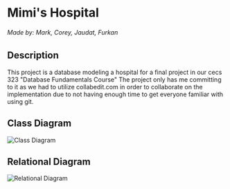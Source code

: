 Mimi's Hospital
====================
###### Made by: Mark, Corey, Jaudat, Furkan
Description
---------------------
This project is a database modeling a hospital for a final project in our cecs 323 "Database Fundamentals Course"
The project only has me committing to it as we had to utilize collabedit.com in order to collaborate on the implementation
due to not having enough time to get everyone familiar with using git. 


Class Diagram
---------------------
![Class Diagram](documentation/classDiagram.png?raw=true)


Relational Diagram
---------------------
![Relational Diagram](documentation/relationalDiagram.png?raw=true)
